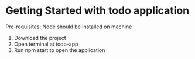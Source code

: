 # Getting Started with todo application

Pre-requisites: Node should be installed on machine

1. Download the project
2. Open terminal at todo-app
3. Run npm start to open the application

